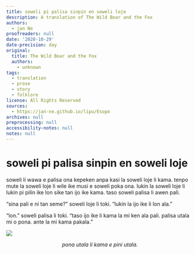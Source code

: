 ```yaml
---
title: soweli pi palisa sinpin en soweli loje
description: A translation of The Wild Boar and the Fox
authors:
  - jan Ne
proofreaders: null
date: '2020-10-29'
date-precision: day
original:
  title: The Wild Boar and the Fox
  authors:
    - unknown
tags:
  - translation
  - prose
  - story
  - folklore
license: All Rights Reserved
sources:
  - https://jan-ne.github.io/lipu/Esopo
archives: null
preprocessing: null
accessibility-notes: null
notes: null
---
```


# soweli pi palisa sinpin en soweli loje

soweli li wawa e palisa ona kepeken anpa kasi la soweli loje li kama. tenpo mute la soweli loje li wile ike musi e soweli poka ona. lukin la soweli loje li lukin pi pilin ike lon sike tan ijo ike kama. taso soweli palisa li awen pali.

“sina pali e ni tan seme?” soweli loje li toki. “lukin la ijo ike li lon ala.”

“lon.” soweli palisa li toki. “taso ijo ike li kama la mi ken ala pali. palisa utala mi o pona. ante la mi kama pakala.”

![](https://jan-ne.github.io/lipu/Esopo/soweli_pi_palisa_sinpin_en_soweli_loje.jpg)

*<p style="text-align: center;">pona utala li kama e pini utala.</p>*